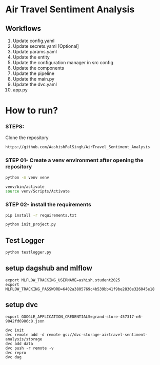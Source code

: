 # Air Travel Sentiment Analysis

## Workflows

1. Update config.yaml
2. Update secrets.yaml [Optional]
3. Update params.yaml
4. Update the entity
5. Update the configuration manager in src config
6. Update the components
7. Update the pipeline 
8. Update the main.py
9. Update the dvc.yaml
10. app.py

# How to run?
### STEPS:

Clone the repository

```bash
https://github.com/AashishPalSingh/AirTravel_Sentiment_Analysis
```
### STEP 01- Create a venv environment after opening the repository

```bash
python -m venv venv
```

```bash
venv/bin/activate 
source venv/Scripts/Activate
```

### STEP 02- install the requirements
```bash
pip install -r requirements.txt
```

```bash
python init_project.py
```


## Test Logger
```bash
python testlogger.py
```

## setup dagshub and mlflow 

```
export MLFLOW_TRACKING_USERNAME=ashish.student2025
export MLFLOW_TRACKING_PASSWORD=6402a3805769c4b539bb41f9be2830e326045e18
```

## setup dvc 

```
export GOOGLE_APPLICATION_CREDENTIALS=grand-store-457317-n6-9842fd6986c8.json
```

```
dvc init
dvc remote add -d remote gs://dvc-storage-airtravel-sentiment-analysis/storage
dvc add data
dvc push -r remote -v
dvc repro
dvc dag
```

